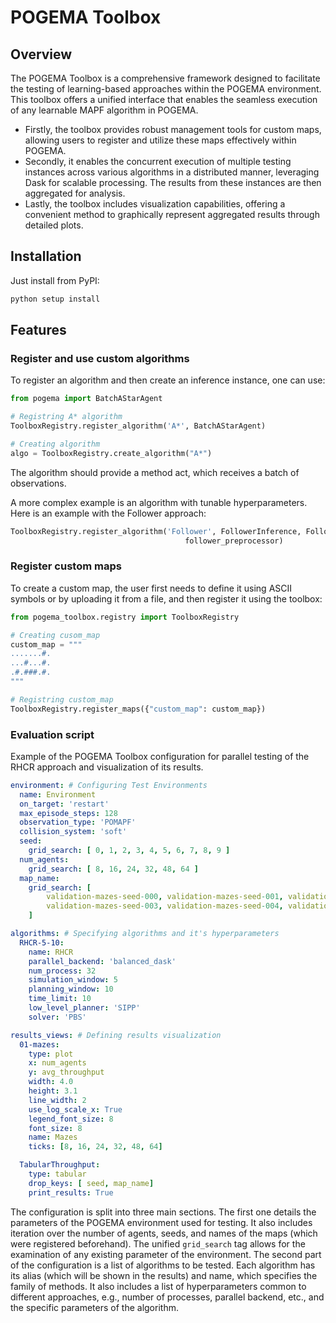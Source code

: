 # POGEMA Toolbox


## Overview 

The POGEMA Toolbox is a comprehensive framework designed to facilitate the testing of learning-based approaches within the POGEMA environment. This toolbox offers a unified interface that enables the seamless execution of any learnable MAPF algorithm in POGEMA. 

- Firstly, the toolbox provides robust management tools for custom maps, allowing users to register and utilize these maps effectively within POGEMA. 
- Secondly, it enables the concurrent execution of multiple testing instances across various algorithms in a distributed manner, leveraging Dask for scalable processing. The results from these instances are then aggregated for analysis. 
- Lastly, the toolbox includes visualization capabilities, offering a convenient method to graphically represent aggregated results through detailed plots.

## Installation

Just install from PyPI:

```bash
python setup install 
```

## Features

### Register and use custom algorithms

To register an algorithm and then create an inference instance, one can use:

```python
from pogema import BatchAStarAgent

# Registring A* algorithm
ToolboxRegistry.register_algorithm('A*', BatchAStarAgent)

# Creating algorithm
algo = ToolboxRegistry.create_algorithm("A*")
```

The algorithm should provide a method act, which receives a batch of observations.

A more complex example is an algorithm with tunable hyperparameters. Here is an example with the Follower approach:
```python
ToolboxRegistry.register_algorithm('Follower', FollowerInference, FollowerInferenceConfig,
                                       follower_preprocessor)
```

### Register custom maps

To create a custom map, the user first needs to define it using ASCII symbols or by uploading it from a file, and then register it using the toolbox:

```python
from pogema_toolbox.registry import ToolboxRegistry

# Creating cusom_map
custom_map = """
.......#.
...#...#.
.#.###.#.
"""

# Registring custom_map
ToolboxRegistry.register_maps({"custom_map": custom_map})
```

### Evaluation script

Example of the POGEMA Toolbox configuration for parallel testing of the RHCR approach and visualization of its results.

```yaml
environment: # Configuring Test Environments
  name: Environment
  on_target: 'restart'
  max_episode_steps: 128
  observation_type: 'POMAPF'
  collision_system: 'soft'
  seed: 
    grid_search: [ 0, 1, 2, 3, 4, 5, 6, 7, 8, 9 ]
  num_agents:
    grid_search: [ 8, 16, 24, 32, 48, 64 ]
  map_name:
    grid_search: [
        validation-mazes-seed-000, validation-mazes-seed-001, validation-mazes-seed-002, 
        validation-mazes-seed-003, validation-mazes-seed-004, validation-mazes-seed-005, 
    ]

algorithms: # Specifying algorithms and it's hyperparameters
  RHCR-5-10:
    name: RHCR
    parallel_backend: 'balanced_dask'
    num_process: 32
    simulation_window: 5
    planning_window: 10
    time_limit: 10
    low_level_planner: 'SIPP'
    solver: 'PBS'

results_views: # Defining results visualization 
  01-mazes:
    type: plot
    x: num_agents
    y: avg_throughput
    width: 4.0
    height: 3.1
    line_width: 2
    use_log_scale_x: True
    legend_font_size: 8
    font_size: 8
    name: Mazes
    ticks: [8, 16, 24, 32, 48, 64]

  TabularThroughput:
    type: tabular
    drop_keys: [ seed, map_name]
    print_results: True
```

The configuration is split into three main sections. The first one details the parameters of the POGEMA environment used for testing. It also includes iteration over the number of agents, seeds, and names of the maps (which were registered beforehand). The unified `grid_search` tag allows for the examination of any existing parameter of the environment. The second part of the configuration is a list of algorithms to be tested. Each algorithm has its alias (which will be shown in the results) and name, which specifies the family of methods. It also includes a list of hyperparameters common to different approaches, e.g., number of processes, parallel backend, etc., and the specific parameters of the algorithm.
